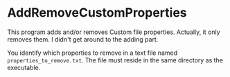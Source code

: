 # AddRemoveCustomProperties

This program adds and/or removes Custom file properties.  Actually, it only removes them.  I didn't get around to the adding part.

You identify which properties to remove in a text file named `properties_to_remove.txt`.  The file must reside in the same directory as the executable.

